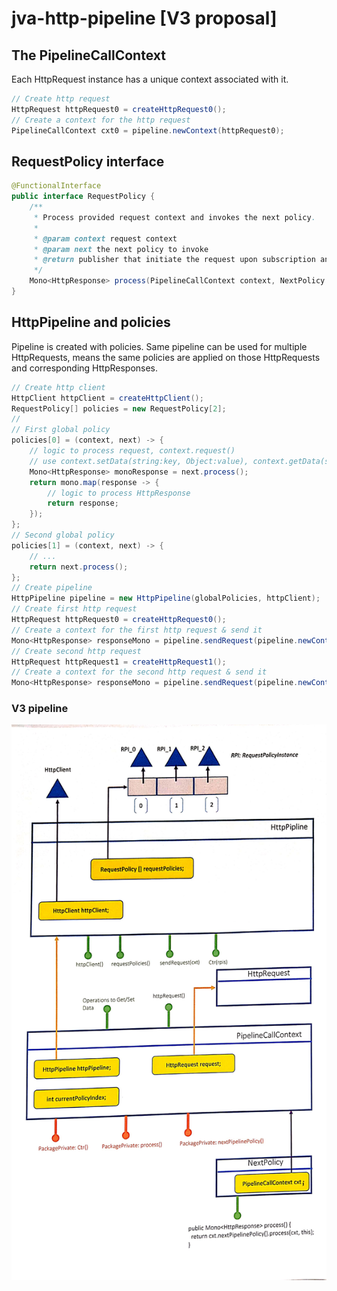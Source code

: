 # jva-http-pipeline [V3 proposal]
             
## The PipelineCallContext

Each HttpRequest instance has a unique context associated with it.

```java
// Create http request
HttpRequest httpRequest0 = createHttpRequest0();
// Create a context for the http request
PipelineCallContext cxt0 = pipeline.newContext(httpRequest0);
```

## RequestPolicy interface

```java
@FunctionalInterface
public interface RequestPolicy {
    /**
     * Process provided request context and invokes the next policy.
     *
     * @param context request context
     * @param next the next policy to invoke
     * @return publisher that initiate the request upon subscription and emits response on completion.
     */
    Mono<HttpResponse> process(PipelineCallContext context, NextPolicy next);
}
```

##  HttpPipeline and policies

Pipeline is created with policies. Same pipeline can be used for multiple HttpRequests, means the same policies are applied on those HttpRequests and corresponding HttpResponses.

```java
// Create http client
HttpClient httpClient = createHttpClient();
RequestPolicy[] policies = new RequestPolicy[2];
//
// First global policy
policies[0] = (context, next) -> {
    // logic to process request, context.request()
    // use context.setData(string:key, Object:value), context.getData(string:key) to access state
    Mono<HttpResponse> monoResponse = next.process();
    return mono.map(response -> {
        // logic to process HttpResponse
        return response;
    });
};
// Second global policy
policies[1] = (context, next) -> {
    // ...
    return next.process();
};
// Create pipeline
HttpPipeline pipeline = new HttpPipeline(globalPolicies, httpClient);
// Create first http request
HttpRequest httpRequest0 = createHttpRequest0();
// Create a context for the first http request & send it
Mono<HttpResponse> responseMono = pipeline.sendRequest(pipeline.newContext(httpRequest0));
// Create second http request
HttpRequest httpRequest1 = createHttpRequest1();
// Create a context for the second http request & send it
Mono<HttpResponse> responseMono = pipeline.sendRequest(pipeline.newContext(httpRequest1));

```

### V3 pipeline 

![alt text](https://github.com/anuchandy/jva-http-pipeline/blob/immutable-pipeline/doc/req_policy_cxt.jpg)
